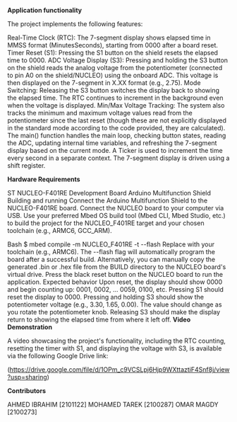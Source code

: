 **Application functionality**

The project implements the following features:

Real-Time Clock (RTC): The 7-segment display shows elapsed time in MMSS format (MinutesSeconds), starting from 0000 after a board reset.
Timer Reset (S1): Pressing the S1 button on the shield resets the elapsed time to 0000.
ADC Voltage Display (S3): Pressing and holding the S3 button on the shield reads the analog voltage from the potentiometer (connected to pin A0 on the shield/NUCLEO) using the onboard ADC. This voltage is then displayed on the 7-segment in X.XX format (e.g., 2.75).
Mode Switching: Releasing the S3 button switches the display back to showing the elapsed time. The RTC continues to increment in the background even when the voltage is displayed.
Min/Max Voltage Tracking: The system also tracks the minimum and maximum voltage values read from the potentiometer since the last reset (though these are not explicitly displayed in the standard mode according to the code provided, they are calculated).
The main() function handles the main loop, checking button states, reading the ADC, updating internal time variables, and refreshing the 7-segment display based on the current mode. A Ticker is used to increment the time every second in a separate context. The 7-segment display is driven using a shift register.

**Hardware Requirements**

ST NUCLEO-F401RE Development Board
Arduino Multifunction Shield
Building and running
Connect the Arduino Multifunction Shield to the NUCLEO-F401RE board.
Connect the NUCLEO board to your computer via USB.
Use your preferred Mbed OS build tool (Mbed CLI, Mbed Studio, etc.) to build the project for the NUCLEO_F401RE target and your chosen toolchain (e.g., ARMC6, GCC_ARM).

Bash
$ mbed compile -m NUCLEO_F401RE -t <TOOLCHAIN> --flash
Replace <TOOLCHAIN> with your toolchain (e.g., ARMC6). The --flash flag will automatically program the board after a successful build.
Alternatively, you can manually copy the generated .bin or .hex file from the BUILD directory to the NUCLEO board's virtual drive.
Press the black reset button on the NUCLEO board to run the application.
Expected behavior
Upon reset, the display should show 0000 and begin counting up: 0001, 0002, ... 0059, 0100, etc.
Pressing S1 should reset the display to 0000.
Pressing and holding S3 should show the potentiometer voltage (e.g., 3.30, 1.65, 0.00). The value should change as you rotate the potentiometer knob.
Releasing S3 should make the display return to showing the elapsed time from where it left off.
**Video Demonstration**

A video showcasing the project's functionality, including the RTC counting, resetting the timer with S1, and displaying the voltage with S3, is available via the following Google Drive link:

(https://drive.google.com/file/d/1OPm_c9VCSLpj6Hjp9WXttaztiF4Snf8j/view?usp=sharing)

**Contributors**

AHMED IBRAHIM [2101122]
MOHAMED TAREK [2100287]
OMAR MAGDY [2100273]
